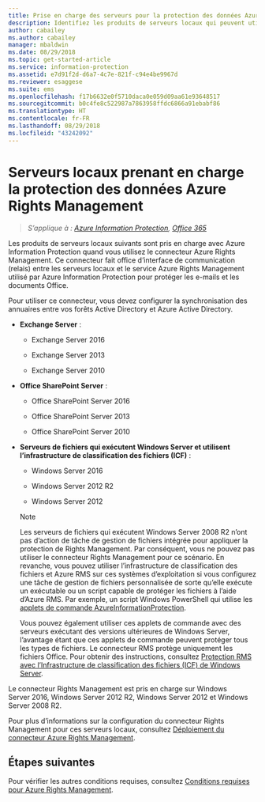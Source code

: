 ```yaml
---
title: Prise en charge des serveurs pour la protection des données Azure RMS - AIP
description: Identifiez les produits de serveurs locaux qui peuvent utiliser le service Azure Rights Management d’Azure Information Protection, à l’aide du connecteur Rights Management.
author: cabailey
ms.author: cabailey
manager: mbaldwin
ms.date: 08/29/2018
ms.topic: get-started-article
ms.service: information-protection
ms.assetid: e7d91f2d-d6a7-4c7e-821f-c94e4be9967d
ms.reviewer: esaggese
ms.suite: ems
ms.openlocfilehash: f17b6632e0f5710daca0e059d09aa61e93648517
ms.sourcegitcommit: b0c4fe8c522987a7863958ffdc6866a91ebabf86
ms.translationtype: HT
ms.contentlocale: fr-FR
ms.lasthandoff: 08/29/2018
ms.locfileid: "43242092"
---
```

# <a name="on-premises-servers-that-support-azure-rights-management-data-protection"></a>Serveurs locaux prenant en charge la protection des données Azure Rights Management

>*S’applique à : [Azure Information Protection](https://azure.microsoft.com/pricing/details/information-protection), [Office 365](http://download.microsoft.com/download/E/C/F/ECF42E71-4EC0-48FF-AA00-577AC14D5B5C/Azure_Information_Protection_licensing_datasheet_EN-US.pdf)*

Les produits de serveurs locaux suivants sont pris en charge avec Azure Information Protection quand vous utilisez le connecteur Azure Rights Management. Ce connecteur fait office d’interface de communication (relais) entre les serveurs locaux et le service Azure Rights Management utilisé par Azure Information Protection pour protéger les e-mails et les documents Office. 

Pour utiliser ce connecteur, vous devez configurer la synchronisation des annuaires entre vos forêts Active Directory et Azure Active Directory.

-   **Exchange Server** :

    -   Exchange Server 2016

    -   Exchange Server 2013

    -   Exchange Server 2010

-   **Office SharePoint Server** :

    -   Office SharePoint Server 2016

    -   Office SharePoint Server 2013

    -   Office SharePoint Server 2010

-   **Serveurs de fichiers qui exécutent Windows Server et utilisent l’infrastructure de classification des fichiers (ICF)** :

    -   Windows Server 2016

    -   Windows Server 2012 R2

    -   Windows Server 2012

    > [!NOTE]
    > Les serveurs de fichiers qui exécutent Windows Server 2008 R2 n’ont pas d’action de tâche de gestion de fichiers intégrée pour appliquer la protection de Rights Management. Par conséquent, vous ne pouvez pas utiliser le connecteur Rights Management pour ce scénario. En revanche, vous pouvez utiliser l’infrastructure de classification des fichiers et Azure RMS sur ces systèmes d’exploitation si vous configurez une tâche de gestion de fichiers personnalisée de sorte qu’elle exécute un exécutable ou un script capable de protéger les fichiers à l’aide d’Azure RMS. Par exemple, un script Windows PowerShell qui utilise les [applets de commande AzureInformationProtection](/powershell/azureinformationprotection/vlatest/aip).
    > 
    > Vous pouvez également utiliser ces applets de commande avec des serveurs exécutant des versions ultérieures de Windows Server, l’avantage étant que ces applets de commande peuvent protéger tous les types de fichiers. Le connecteur RMS protège uniquement les fichiers Office. Pour obtenir des instructions, consultez [Protection RMS avec l’Infrastructure de classification des fichiers &#40;ICF&#41; de Windows Server](./rms-client/configure-fci.md).

Le connecteur Rights Management est pris en charge sur Windows Server 2016, Windows Server 2012 R2, Windows Server 2012 et Windows Server 2008 R2.

Pour plus d’informations sur la configuration du connecteur Rights Management pour ces serveurs locaux, consultez [Déploiement du connecteur Azure Rights Management](deploy-rms-connector.md).

## <a name="next-steps"></a>Étapes suivantes
Pour vérifier les autres conditions requises, consultez [Conditions requises pour Azure Rights Management](requirements.md).
